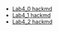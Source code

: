 * [Lab4_0 hackmd](https://hackmd.io/mGjA2fy0S8aZQFYReBP_rg)
* [Lab4_1 hackmd](https://hackmd.io/X-Tusr9ERbm_4X18MtWWSg)
* [Lab4_2 hackmd](https://hackmd.io/MmQ9eLqUTH29t1UNpm5AiQ)
